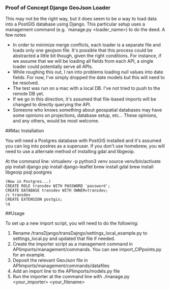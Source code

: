 ### Proof of Concept Django GeoJson Loader

This may not be the right way, but it does seem to be *a* way to load data into a PostGIS database using Django.  This particular setup uses a management command (e.g. `manage.py <loader_name>) to do the deed.  A few notes

* In order to minimize merge conflicts, each loader is a separate file and loads only one geojson file.  It's possible that this process could be abstracted a little bit though, given the right conditions.  For instance, if we assume that we will be loading all fields from each API, a single loader could potentially serve all APIs.
* While roughing this out, I ran into problems loading null values into date fields.  For now, I've simply dropped the date models but this will need to be resolved.
* The test was run on a mac with a local DB.  I've not tried to push to the remote DB yet.
* If we go in this direction, it's assumed that file-based imports will be changed to directly querying the API.
* Someone who knows something about geospatial databases may have some opinions on projections, database setup, etc...  These opinions, and any others, would be most welcome.


##Mac Installation

You will need a Postgres database with PostGIS installed and it's assumed you can log into postres as a superuser.  If you don't use homebrew, you will need to use a alternate method of installing gdal and libgeoip.

At the command line:
    virtualenv -p python3 venv
    source venv/bin/activate
    pip install django
    pip install django-leaflet
    brew install gdal
    brew install libgeoip
    psql postgres
    
    (Now in Postgres...)
    CREATE ROLE transdev WITH PASSWORD 'password';
    CREATE DATABASE transdev WITH OWNER=transdev;
    /c transdev
    CREATE EXTENSION postgis;
    \q



##Usage

To set up a new import script, you will need to do the following:
1. Rename /transDjango/transDajngo/settings_local_example.py to settings_local.py and updated that file if needed.
1. Create the importer script as a management command in APIimports/management/commands.  You can see import_CIPpoints.py for an example.
2. Deposit the relevant GeoJson file in APIimports/management/commands/datafiles
3. Add an import line to the APIimports/models.py file
4. Run the importer at the command line with ./manage.py <your_importer> <your_filename>


